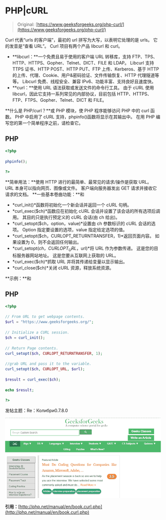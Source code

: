 # PHP|cURL

> Original: [https://www.geeksforgeeks.org/php-curl/](https://www.geeksforgeeks.org/php-curl/)

Curl 代表“urls 的客户端”，最初的 url 拼写为大写，以表明它处理的是 urls。 它的发音是“查看 URL”。 Curl 项目有两个产品 libcurl 和 curl。

*   **libcurl：**一个免费且易于使用的客户端 URL 转移库，支持 FTP、TPS、HTTP、HTTPS、Gopher、Telnet、DICT、FILE 和 LDAP。 Libcurl 支持 TTPS 证书、HTTP POST、HTTP PUT、FTP 上传、Kerberos、基于 HTTP 的上传、代理、Cookie、用户&密码验证、文件传输恢复、HTTP 代理隧道等等。 Libcurl 免费、线程安全、兼容 IPv6、功能丰富、支持良好且速度快。
*   **curl：**使用 URL 语法获取或发送文件的命令行工具。 由于 cURL 使用 libcurl，因此它支持一系列常见的内部协议，目前包括 HTTP、HTTPS、FTP、FTPS、Gopher、Telnet、DICT 和 FILE。

**什么是 PHP/curl？**或
PHP 模块，使 PHP 程序能够访问 PHP 中的 curl 函数。 PHP 中启用了 cURL 支持，phpinfo()函数将显示在其输出中。 在用 PHP 编写您的第一个简单程序之前，请检查它。

## PHP

```php
<?php

phpinfo();

?>
```

**简单用法：**使用 HTTP 进行的最简单、最常见的请求/操作是获取 URL。 URL 本身可以指向网页、图像或文件。 客户端向服务器发出 GET 请求并接收它请求的文档。
**一些基本卷曲功能：**和

*   *curl_init()*函数将初始化一个新会话并返回一个 cURL 句柄。
*   *curl_exec($ch)*函数应在初始化 cURL 会话并设置了该会话的所有选项后调用。 其目的只是执行预定义的 cURL 会话(由 ch 给出)。
*   *curl_setopt($ch，option，value)*设置由 ch 参数标识的 cURL 会话的选项。 Option 指定要设置的选项，value 指定给定选项的值。
*   *curl_setopt($ch，CURLOPT_RETURNTRANSFER，1)*返回页面内容。 如果设置为 0，则不会返回任何输出。
*   *curl_setopt($ch，CURLOPT_URL，$url)*将 URL 作为参数传递。 这是您的目标服务器网站地址。 这是您要从互联网上获取的 URL。
*   *curl_exec($ch)*抓取 URL 并将其传递给变量以显示输出。
*   *curl_close($ch)*关闭 cURL 资源，释放系统资源。

**示例：**和

## PHP

```php
<?php

// From URL to get webpage contents.
$url = "https://www.geeksforgeeks.org/";

// Initialize a CURL session.
$ch = curl_init();

// Return Page contents.
curl_setopt($ch, CURLOPT_RETURNTRANSFER, 1);

//grab URL and pass it to the variable.
curl_setopt($ch, CURLOPT_URL, $url);

$result = curl_exec($ch);

echo $result;

?>
```

发帖主题：Re：Колибри0.7.8.0

![output](img/f218372a8c2d0fe84004ad420793a8da.png)

**引用：**[http://php.net/manual/en/book.curl.php](http://php.net/manual/en/book.curl.php)